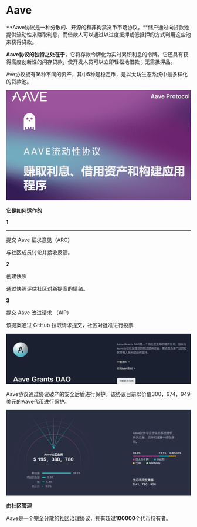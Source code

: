 # Aave



**Aave协议是一种分散的、开源的和非拘禁货币市场协议。**储户通过向贷款池提供流动性来赚取利息，而借款人可以通过以过度抵押或低抵押的方式利用这些池来获得贷款。

**Aave协议的独特之处在于**，它将存款令牌化为实时累积利息的令牌。它还具有获得高度创新性的闪存贷款，使开发人员可以立即轻松地借款；无需抵押品。

Ave协议拥有16种不同的资产，其中5种是稳定币，是以太坊生态系统中最多样化的贷款池。



![image-20220802100929076](image-20220802100929076.png)



**它是如何运作的**

**1**

------

提交 Aave 征求意见（ARC）

与社区成员讨论并接收反馈。



**2**

创建快照

通过快照评估社区对新提案的情绪。



**3**

提交 Aave 改进请求 （AIP）

该提案通过 GitHub 拉取请求提交，社区对批准进行投票



![image-20220802101228578](image-20220802101228578.png)



Aave协议通过协议破产的安全后盾进行保护。该协议目前以价值300，974，949美元的Aave代币进行保护。



![image-20220802101329636](image-20220802101329636.png)

**由社区管理**

Aave是一个完全分散的社区治理协议，拥有超过**100000**个代币持有者。
